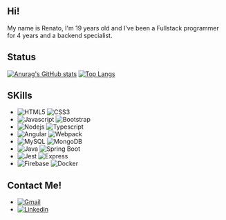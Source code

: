 ## Hi!

My name is Renato, I'm 19 years old and I've been a Fullstack programmer for 4 years and a backend specialist.

## Status

[![Anurag's GitHub stats](https://github-readme-stats.vercel.app/api?username=renato3x&show_icons=true&theme=dark)](https://github.com/renato3x/github-readme-stats)
[![Top Langs](https://github-readme-stats.vercel.app/api/top-langs/?username=renato3x&theme=dark&layout=compact)](https://github.com/renato3x/github-readme-stats)

## SKills

- ![HTML5](https://img.shields.io/badge/HTML5-E34F26?style=for-the-badge&logo=html5&logoColor=white) ![CSS3](https://img.shields.io/badge/CSS3-1572B6?style=for-the-badge&logo=css3&logoColor=white)
- ![Javascript](https://img.shields.io/badge/JavaScript-F7DF1E?style=for-the-badge&logo=javascript&logoColor=black) ![Bootstrap](https://img.shields.io/badge/Bootstrap-563D7C?style=for-the-badge&logo=bootstrap&logoColor=white)
- ![Nodejs](https://img.shields.io/badge/Node.js-43853D?style=for-the-badge&logo=node.js&logoColor=white) ![Typescript](https://img.shields.io/badge/TypeScript-007ACC?style=for-the-badge&logo=typescript&logoColor=white)
- ![Angular](https://img.shields.io/badge/Angular-DD0031?style=for-the-badge&logo=angular&logoColor=white) ![Webpack](https://img.shields.io/badge/webpack-%238DD6F9.svg?style=for-the-badge&logo=webpack&logoColor=black)
- ![MySQL](https://img.shields.io/badge/MySQL-00000F?style=for-the-badge&logo=mysql&logoColor=white) ![MongoDB](https://img.shields.io/badge/MongoDB-4EA94B?style=for-the-badge&logo=mongodb&logoColor=white)
- ![Java](https://img.shields.io/badge/Java-ED8B00?style=for-the-badge&logo=java&logoColor=white) ![Spring Boot](https://img.shields.io/badge/Spring-6DB33F?style=for-the-badge&logo=spring&logoColor=white)
- ![Jest](https://img.shields.io/badge/Jest-323330?style=for-the-badge&logo=Jest&logoColor=white) ![Express](https://img.shields.io/badge/Express.js-404D59?style=for-the-badge)
- ![Firebase](https://img.shields.io/badge/firebase-ffca28?style=for-the-badge&logo=firebase&logoColor=black) ![Docker](https://img.shields.io/badge/docker-%230db7ed.svg?style=for-the-badge&logo=docker&logoColor=white)

## Contact Me!

- [![Gmail](https://img.shields.io/badge/Gmail-D14836?style=for-the-badge&logo=gmail&logoColor=white)](pereirarenato21@gmail.com)
- [![Linkedin](https://img.shields.io/badge/LinkedIn-0077B5?style=for-the-badge&logo=linkedin&logoColor=white)](https://www.linkedin.com/in/renato3x/)
